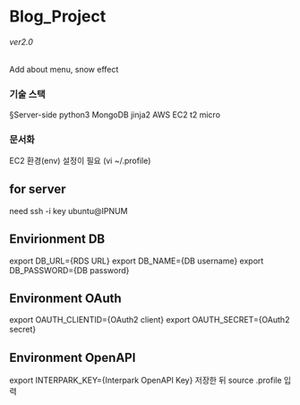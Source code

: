 # Blog_Project
 

###### ver2.0
 Add about menu, snow effect


### 기술 스택
 §Server-side
   python3
   MongoDB
   jinja2
   AWS
   EC2 t2 micro
   
### 문서화
  EC2 환경(env) 설정이 필요 (vi ~/.profile)
  
## for server
  need ssh -i key ubuntu@IPNUM

## Envirionment DB
export DB_URL={RDS URL}
export DB_NAME={DB username}
export DB_PASSWORD={DB password}

## Environment OAuth
export OAUTH_CLIENTID={OAuth2 client}
export OAUTH_SECRET={OAuth2 secret}

## Environment OpenAPI
export INTERPARK_KEY={Interpark OpenAPI Key}
저장한 뒤 source .profile 입력
